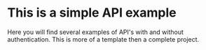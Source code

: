 # This is a simple API example
Here you will find several examples of API's with and without authentication. This is more of a template then a complete project.
